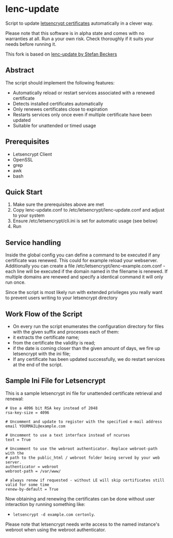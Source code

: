 # lenc-update
Script to update [letsencrypt certificates](https://letsencrypt.org/) automatically in a clever way.

Please note that this software is in alpha state and comes with no warranties at all. Run a your own risk. Check thoroughly if it suits your needs before running it.

This fork is based on [lenc-update by Stefan Beckers](https://github.com/myprs/lenc-update)

## Abstract

The script should implement the following features:

 * Automatically reload or restart services associated with a renewed certificate
 * Detects installed certificates automatically
 * Only renewes certificates close to expiration
 * Restarts services only once even if multiple certificate have been updated
 * Suitable for unattended or timed usage

## Prerequisites

 * Letsencrypt Client
 * OpenSSL
 * grep
 * awk
 * bash

## Quick Start

1. Make sure the prerequisites above are met
1. Copy lenc-update.conf to /etc/letsencrypt/lenc-update.conf and adjust to your system
1. Ensure /etc/letsencrypt/cli.ini is set for automatic usage (see below)
1. Run

## Service handling
Inside the global config you can define a command to be executed if any certificate was renewed. This could for example reload
your webserver. Additionally you can create a file /etc/letsencrypt/lenc-example.com.conf - each line will be executed if the
domain named in the filename is renewed. If multiple domains are renewed and specify a identical command it will only run once.

Since the script is most likely run with extended privileges you really want to prevent users writing to your letsencrypt directory

## Work Flow of the Script

* On every run the script enumerates the configuration directory for files with the given suffix and processes each of them:
 * it extracts the certificate name;
 * from the certificate the validity is read;
 * if the date is coming closer than the given amount of days, we fire up letsencrypt with the ini file;
* If any certificate has been updated successfully, we do restart services at the end of the script.


## Sample Ini File for Letsencrypt

This is a sample letsencrypt ini file for unattended certificate retrieval and renewal:

```
# Use a 4096 bit RSA key instead of 2048
rsa-key-size = 4096

# Uncomment and update to register with the specified e-mail address
email YOURMAIL@example.com

# Uncomment to use a text interface instead of ncurses
text = True

# Uncomment to use the webroot authenticator. Replace webroot-path with the
# path to the public_html / webroot folder being served by your web server.
authenticator = webroot
webroot-path = /var/www/

# always renew if requested - without LE will skip certificates still valid for some time
renew-by-default = True

```

Now obtaining and renewing the certificates can be done without user interaction by running something like:
 
* ```letsencrypt -d example.com certonly```.

Please note that letsencrypt needs write access to the named instance's webroot when using the webroot authenticator.
  
